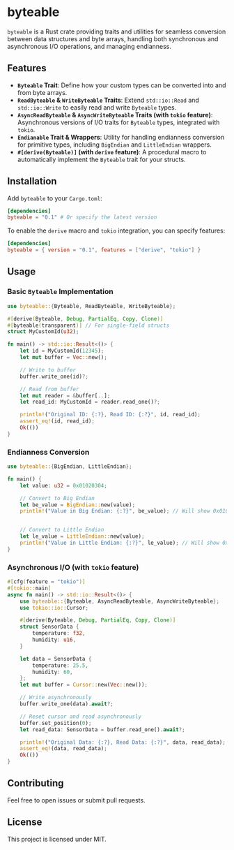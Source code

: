 # byteable

`byteable` is a Rust crate providing traits and utilities for seamless conversion between data structures and byte arrays, handling both synchronous and asynchronous I/O operations, and managing endianness.

## Features

- **`Byteable` Trait**: Define how your custom types can be converted into and from byte arrays.
- **`ReadByteable` & `WriteByteable` Traits**: Extend `std::io::Read` and `std::io::Write` to easily read and write `Byteable` types.
- **`AsyncReadByteable` & `AsyncWriteByteable` Traits (with `tokio` feature)**: Asynchronous versions of I/O traits for `Byteable` types, integrated with `tokio`.
- **`Endianable` Trait & Wrappers**: Utility for handling endianness conversion for primitive types, including `BigEndian` and `LittleEndian` wrappers.
- **`#[derive(Byteable)]` (with `derive` feature)**: A procedural macro to automatically implement the `Byteable` trait for your structs.

## Installation

Add `byteable` to your `Cargo.toml`:

```toml
[dependencies]
byteable = "0.1" # Or specify the latest version
```

To enable the `derive` macro and `tokio` integration, you can specify features:

```toml
[dependencies]
byteable = { version = "0.1", features = ["derive", "tokio"] }
```

## Usage

### Basic `Byteable` Implementation

```rust
use byteable::{Byteable, ReadByteable, WriteByteable};

#[derive(Byteable, Debug, PartialEq, Copy, Clone)]
#[byteable(transparent)] // For single-field structs
struct MyCustomId(u32);

fn main() -> std::io::Result<()> {
    let id = MyCustomId(12345);
    let mut buffer = Vec::new();

    // Write to buffer
    buffer.write_one(id)?;

    // Read from buffer
    let mut reader = &buffer[..];
    let read_id: MyCustomId = reader.read_one()?;

    println!("Original ID: {:?}, Read ID: {:?}", id, read_id);
    assert_eq!(id, read_id);
    Ok(())
}
```

### Endianness Conversion

```rust
use byteable::{BigEndian, LittleEndian};

fn main() {
    let value: u32 = 0x01020304;

    // Convert to Big Endian
    let be_value = BigEndian::new(value);
    println!("Value in Big Endian: {:?}", be_value); // Will show 0x01020304


    // Convert to Little Endian
    let le_value = LittleEndian::new(value);
    println!("Value in Little Endian: {:?}", le_value); // Will show 0x04030201
}
```

### Asynchronous I/O (with `tokio` feature)

```rust
#[cfg(feature = "tokio")]
#[tokio::main]
async fn main() -> std::io::Result<()> {
    use byteable::{Byteable, AsyncReadByteable, AsyncWriteByteable};
    use tokio::io::Cursor;

    #[derive(Byteable, Debug, PartialEq, Copy, Clone)]
    struct SensorData {
        temperature: f32,
        humidity: u16,
    }

    let data = SensorData {
        temperature: 25.5,
        humidity: 60,
    };
    let mut buffer = Cursor::new(Vec::new());

    // Write asynchronously
    buffer.write_one(data).await?;

    // Reset cursor and read asynchronously
    buffer.set_position(0);
    let read_data: SensorData = buffer.read_one().await?;

    println!("Original Data: {:?}, Read Data: {:?}", data, read_data);
    assert_eq!(data, read_data);
    Ok(())
}
```

## Contributing

Feel free to open issues or submit pull requests.

## License

This project is licensed under MIT.
